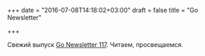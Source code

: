 +++
date = "2016-07-08T14:18:02+03:00"
draft = false
title = "Go Newsletter"

+++

<p>Свежий выпуск&nbsp;<a href="http://golangweekly.com/issues/117">Go Newsletter&nbsp;117</a>. Читаем, просвещаемся.</p>

